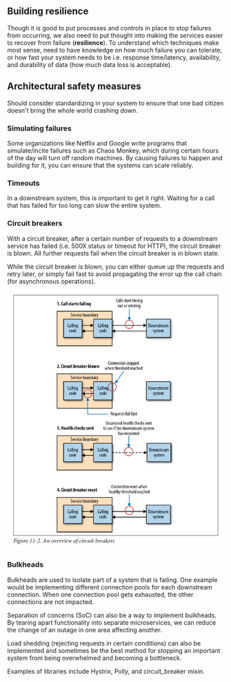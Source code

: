 ## Building resilience

Though it is good to put processes and controls in place to stop failures from occurring, we also need to put thought into making the services easier to recover from failure (**resilience**). To understand which techniques make most sense, need to have knowledge on how much failure you can tolerate, or how fast your system needs to be i.e. response time/latency, availability, and durability of data (how much data loss is acceptable).

## Architectural safety measures

Should consider standardizing in your system to ensure that one bad citizen doesn't bring the whole world crashing down.

### Simulating failures

Some organizations like Netflix and Google write programs that simulate/incite failures such as Chaos Monkey, which during certain hours of the day will turn off random machines. By causing failures to happen and building for it, you can ensure that the systems can scale reliably.

### Timeouts

In a downstream system, this is important to get it right. Waiting for a call that has failed for too long can slow the entire system.

### Circuit breakers

With a circuit breaker, after a certain number of requests to a downstream service has failed (i.e. 500X status or timeout for HTTP), the circuit breaker is blown. All further requests fail when the circuit breaker is in blown state.

While the circuit breaker is blown, you can either queue up the requests and retry later, or simply fail fast to avoid propagating the error up the call chain (for asynchronous operations).

<img src="../assets/circuit-breaker.PNG">

### Bulkheads

Bulkheads are used to isolate part of a system that is failing. One example would be implementing different connection pools for each downstream connection. When one connection pool gets exhausted, the other connections are not impacted.

Separation of concerns (SoC) can also be a way to implement bulkheads. By tearing apart functionality into separate microservices, we can reduce the change of an outage in one area affecting another.

Load shedding (rejecting requests in certain conditions) can also be implemented and sometimes be the best method for stopping an important system from being overwhelmed and becoming a bottleneck.

Examples of libraries include Hystrix, Polly, and circuit_breaker mixin.
